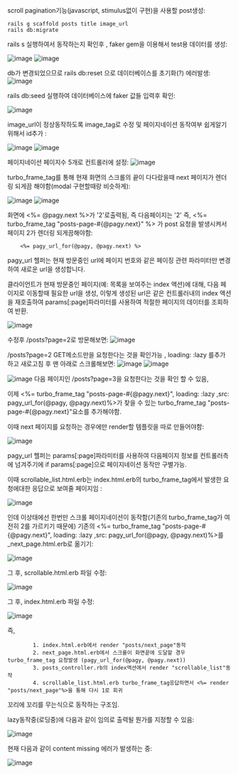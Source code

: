 scroll pagination기능(javascript, stimulus없이 구현)을 사용할 post생성:

    rails g scaffold posts title image_url
    rails db:migrate
  
rails s 실행하여서 동작하는지 확인후 , faker gem을 이용해서 test용 데이터를 생성:


![image](https://github.com/twingay96/pagy_project/assets/64403357/75fedc8a-a8f1-4918-a1c2-fd82bcb01a7d)
![image](https://github.com/twingay96/pagy_project/assets/64403357/2591abb6-7852-4514-891e-4ee27260cff9)

db가 변경되었으므로 rails db:reset 으로 데이터베이스를 초기화(?) 에러발생:
![image](https://github.com/twingay96/pagy_project/assets/64403357/8c7dfaf3-a9c6-4ca6-b022-751fbd897572)

rails db:seed 실행하여 데이터베이스에 faker 값들 입력후 확인:

![image](https://github.com/twingay96/pagy_project/assets/64403357/56b3ac22-03dc-47e2-b684-b3659425be8c)

image_url이 정상동작하도록 image_tag로 수정 및 페이지네이션 동작여부 쉽게알기위해서 id추가 :

![image](https://github.com/twingay96/pagy_project/assets/64403357/62a5dc7d-643b-4403-a355-28ef79795d2e)
![image](https://github.com/twingay96/pagy_project/assets/64403357/ffad3fbd-6fb6-4c6a-a93e-60632b6e7a7c)

페이지네이션 페이지수 5개로 컨트롤러에 설정:
![image](https://github.com/twingay96/pagy_project/assets/64403357/eefb3655-3cfb-4a4d-aa5a-3c368846b4ef)

turbo_frame_tag를 통해 현재 화면의 스크롤의 끝이 다다랐을때 next 페이지가 렌더링 되게끔 해야함(modal 구현할때랑 비슷하게):

![image](https://github.com/twingay96/pagy_project/assets/64403357/f456a871-4a13-4ba6-b931-01a51f2c5bad)
![image](https://github.com/twingay96/pagy_project/assets/64403357/f8f9f381-aaa0-405e-87d6-e08f6fc6b184)

화면에 <%= @pagy.next %>가 '2'로출력됨, 즉 다음페이지는 '2' 즉, <%= turbo_frame_tag "posts-page-#{@pagy.next}" %>
가 post 요청을 발생시켜서 페이지 2가 렌더링 되게끔해야함:

        <%= pagy_url_for(@pagy, @pagy.next) %>

pagy_url 헬퍼는 현재 방문중인 url에 페이지 번호와 같은 페이징 관련 파라미터만 변경하여 새로운 url을 생성합니다.

클라이언트가 현재 방문중인 페이지(예: 목록을 보여주는 index 액션)에 대해, 다음 페이지로 이동할때 필요한 url을 생성,
이렇게 생성된 url은 같은 컨트롤러내의 index 액션을 재호출하여 params[:page]파라미터를 사용하여 적절한 페이지의 데이터를 조회하여 반환.

![image](https://github.com/twingay96/pagy_project/assets/64403357/3288519b-8ad4-4465-863d-9af899187b4f)

수정후 /posts?page=2로 방문해보면:
![image](https://github.com/twingay96/pagy_project/assets/64403357/83d29182-af48-4c0a-8b8b-9f929e4671c8)

/posts?page=2 GET메소드만을 요청한다는 것을 확인가능 , loading: :lazy 를추가하고 새로고침 후 맨 아래로 스크롤해보면:
![image](https://github.com/twingay96/pagy_project/assets/64403357/6a7e92f7-3de8-4b0e-9af5-1ef0762603f4)
![image](https://github.com/twingay96/pagy_project/assets/64403357/99930319-5a3c-422a-acfb-3428c80496da)

![image](https://github.com/twingay96/pagy_project/assets/64403357/bb08455f-2453-4ca2-82ed-72f6c058e568)
다음 페이지인 /posts?page=3을 요청한다는 것을 확인 할 수 있음,

이제 <%= turbo_frame_tag "posts-page-#{@pagy.next}", loading: :lazy ,src: pagy_url_for(@pagy, @pagy.next)%>가 
찾을 수 있는 turbo_frame_tag "posts-page-#{@pagy.next}"요소를 추가해야함. 

이때 next 페이지를 요청하는 경우에만 render할 템플릿을 따로 만들어야함:

![image](https://github.com/twingay96/pagy_project/assets/64403357/c5600609-466f-413c-bdfd-c9c8fdf43b63)

pagy_url 헬퍼는 params[:page]파라미터를 사용하여 다음페이지 정보를 컨트롤러측에 넘겨주기에 if params[:page]으로 페이지네이션 동작만 구별가능.

이때 scrollable_list.html.erb는 index.html.erb의 turbo_frame_tag에서 발생한 요청에대한 응답으로 보여줄 페이지임 :

![image](https://github.com/twingay96/pagy_project/assets/64403357/ea2e7131-3c98-4a64-8139-e0c585294382)

인데 이상태에선 한번만 스크롤 페이지네이션이 동작함(기존의 turbo_frame_tag가 여전히 2를 가르키기 때문에)
기존의 <%= turbo_frame_tag "posts-page-#{@pagy.next}", loading: :lazy ,src: pagy_url_for(@pagy, @pagy.next)%>를 _next_page.html.erb로 옮기기:

![image](https://github.com/twingay96/pagy_project/assets/64403357/046072f4-f49c-4a4e-9ca7-990366b884a2)

그 후, scrollable.html.erb 파일 수정:

![image](https://github.com/twingay96/pagy_project/assets/64403357/b3851247-dfc6-4987-8ae7-22172b899512)

그 후, index.html.erb 파일 수정:

![image](https://github.com/twingay96/pagy_project/assets/64403357/6dac3ae1-2809-45fa-904c-a9b0e29e1fe7)

즉, 

            1. index.html.erb에서 render "posts/next_page"동작  
            2. next_page.html.erb에서 스크롤이 화면끝에 도달할 경우 turbo_frame_tag 요청발생 (pagy_url_for(@pagy, @pagy.next)) 
            3. posts_controller.rb의 index액션에서 render "scrollable_list"동작  
            4. scrollable_list.html.erb turbo_frame_tag응답하면서 <%= render "posts/next_page"%>을 통해 다시 1로 회귀

꼬리에 꼬리를 무는식으로 동작하는 구조임.

lazy동작중(로딩중)에 다음과 같이 임의로 출력될 뭔가를 지정할 수 있음:

![image](https://github.com/twingay96/pagy_project/assets/64403357/7d9d215a-ac42-44f1-b322-daf62970b47d)

현재 다음과 같이 content missing 에러가 발생하는 중:

![image](https://github.com/twingay96/pagy_project/assets/64403357/66abfc61-f5d1-4bbf-af4f-b7e71b6fb180)























